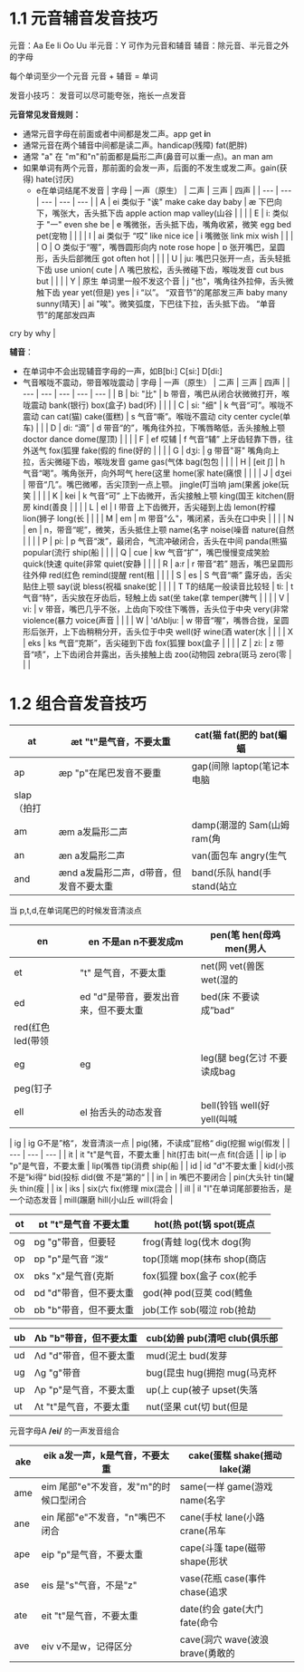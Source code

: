 # 1.1 元音辅音发音技巧
元音：Aa Ee Ii Oo Uu
半元音：Y	可作为元音和辅音
辅音：除元音、半元音之外的字母

每个单词至少一个元音
元音 + 辅音 = 单词

发音小技巧：
发音可以尽可能夸张，拖长一点发音

**元音常见发音规则：**

   - 通常元音字母在前面或者中间都是发二声。app get **i**n
   - 通常元音在两个辅音中间都是读二声。handicap(残障) fat(肥胖)
   - 通常 "a" 在 "m"和"n"前面都是扁形二声(鼻音可以重一点)。an man am
   - 如果单词有两个元音，那前面的会发一声，后面的不发生或发二声。gain(获得) hate(讨厌) 
      - e在单词结尾不发音
| 字母 | 一声（原生） | 二声 | 三声 | 四声 |
| --- | --- | --- | --- | --- |
| A | ei 类似于 "诶"
make cake day baby | æ 下巴向下，嘴张大，舌头抵下齿
apple action map valley(山谷 |  |  |
| E | i: 类似于 "一"
even she be | e 嘴微张，舌头抵下齿，嘴角收紧，微笑
egg bed pet(宠物 |  |  |
| I | ai 类似于 “哎”
like nice ice | i 嘴微张
link mix wish |  |  |
| O | O 类似于“喔”，嘴唇圆形向内
note rose hope | ɒ 张开嘴巴，呈圆形，舌头后部微压
got often hot |  |  |
| U | ju: 嘴巴只张开一点，舌头轻抵下齿
use union( cute | Λ 嘴巴放松，舌头微碰下齿，喉咙发音
cut bus but |  |  |
| Y | 原生 单词里一般不发这个音 | j "也"，嘴角往外拉伸，舌头微触下齿
year yet(但是) yes | i “以”。
“双音节”的尾部发三声
baby many sunny(晴天) | ai "唉"。微笑弧度，下巴往下拉，舌头抵下齿。
“单音节”的尾部发四声

cry by why |


**辅音**：

- 在单词中不会出现辅音字母的一声，如B[bi:] C[si:] D[di:]
- 气音喉咙不震动，带音喉咙震动
| 字母 | 一声（原生） | 二声 | 三声 | 四声 |
| --- | --- | --- | --- | --- |
| B | bi: "比" | b 带音，嘴巴从闭合状微微打开，喉咙震动
bank(银行) box(盒子) bad(坏) |  |  |
| C | si: "细" | k 气音“可”。喉咙不震动
can cat(猫) cake(蛋糕) | s 气音“嘶”。喉咙不震动
city center cycle(单车) |  |
| D | di: “滴” | d 带音“的”，嘴角往外拉，下嘴唇略低，舌头接触上颚
doctor dance dome(屋顶) |  |  |
| F | ef 哎辅 | f 气音“辅” 上牙齿轻靠下唇，往外送气
fox(狐狸 fake(假的 fine(好的 |  |  |
| G | dʒi: | g 带音"哥" 嘴角向上拉，舌尖微碰下齿，喉咙发音
game gas(气体 bag(包包 |  |  |
| H | [eit ∫] | h 气音“喝”。嘴角张开，向外呵气
here(这里 home(家 hate(痛恨 |  |  |
| J | dʒei | 带音“几”。嘴巴微嘟，舌尖顶到一点上颚。
jingle(叮当响 jam(果酱
joke(玩笑 |  |  |
| K | kei | k 气音“可”
上下齿微开，舌尖接触上颚
king(国王 kitchen(厨房
kind(善良  |  |  |
| L | el | l 带音
上下齿微开，舌尖碰到上齿
lemon(柠檬 lion(狮子 long(长 |  |  |
| M | em | m 带音"么"，嘴闭紧，舌头在口中央 |  |  |
| N | en | n，带音“呢”，微笑，舌头抵住上颚
name(名字 noise(噪音
nature(自然 |  |  |
| P | pi:  | p 气音“泼”，最闭合，气流冲破闭合，舌头在中间
panda(熊猫 popular(流行 ship(船 |  |  |
| Q | cue | kw 气音“扩”，嘴巴慢慢变成笑脸
quick(快速 quite(非常
quiet(安静   |  |  |
| R | a:r | r 带音“若”
翘舌，嘴巴呈圆形往外伸
red(红色 remind(提醒
rent(租 |  |  |
| S | es | S 气音“嘶”
露牙齿，舌尖贴住上颚
say(说 bless(祝福
snake(蛇 |  |  |
| T
T的结尾一般读音比较轻 | ti: | t 气音“特”，舌尖放在牙齿后，轻触上齿
sat(坐 take(拿 temper(脾气 |  |  |
| V | vi: | v 带音，嘴巴几乎不张，上齿向下咬住下嘴唇，舌头位于中央
very(非常 violence(暴力
voice(声音 |  |  |
| W | 'dΛblju: | w 带音“喔”，嘴唇合拢，呈圆形后张开，上下齿稍稍分开，舌头位于中央
well(好 wine(酒 water(水 |  |  |
| X | eks | ks 气音“克斯”，舌尖碰到下齿
fox(狐狸 box(盒子 |  |  |
| Z | zi: | z 带音“啧”，上下齿闭合并露出，舌头接触上齿
zoo(动物园 zebra(斑马
zero(零 |  |  |

# 1.2 组合音发音技巧
| at | æt  "t"是气音，不要太重 | cat(猫 fat(肥的 bat(蝙蝠 |
| --- | --- | --- |
| ap | æp  "p"在尾巴发音不要重 | gap(间隙 laptop(笔记本电脑 
slap（拍打 |
| am | æm a发扁形二声 | damp(潮湿的 Sam(山姆 ram(角 |
| an | æn a发扁形二声 | van(面包车 angry(生气 |
| and | ænd a发扁形二声，d带音，但发音不要太重  | band(乐队 hand(手 stand(站立 |

当 p,t,d,在单词尾巴的时候发音清淡点

| en | en 不是an n不要发成m | pen(笔 hen(母鸡 men(男人 |
| --- | --- | --- |
| et | "t" 是气音，不要太重 | net(网 vet(兽医 wet(湿的 |
| ed | ed "d"是带音，要发出音来，但不要太重 | bed(床 不要读成”bad“
red(红色 led(带领 |
| eg | eg | leg(腿 beg(乞讨 不要读成bag
peg(钉子 |
| ell | el  抬舌头的动态发音 | bell(铃铛 well(好 yell(叫喊 |

| ig | ig G不是”格“，发音清淡一点 | pig(猪，不读成”屁格“
dig(挖掘 wig(假发 |
| --- | --- | --- |
| it | it "t"是气音，不要太重 | hit(打击 bit(一点 fit(合适 |
| ip | ip "p"是气音，不要太重 | lip(嘴唇 tip(消费 ship(船 |
| id | id "d"不要太重 | kid(小孩 不是”ki得“
bid(投标 
did(做 不是”第的“ |
| in | in 嘴巴不要闭合 | pin(大头针 tin(罐头 thin(瘦 |
| ix | iks | six(六 fix(修理 mix(混合 |
| ill | il "l"在单词尾部要抬舌，是一个动态发音 | mill(蹍磨 hill(小山丘 will(将会 |

| ot | ɒt "t"是气音 不要太重 | hot(热 pot(锅 spot(斑点 |
| --- | --- | --- |
| og | ɒg "g"带音，但要轻 | frog(青蛙 log(伐木 dog(狗 |
| op | ɒp "p"是气音 ”泼“ | top(顶端 mop(抹布 shop(商店 |
| ox | ɒks "x"是气音(克斯 | fox(狐狸 box(盒子 cox(舵手 |
| od | ɒd "d"带音，但不要太重 | god(神 pod(豆荚 cod(鳕鱼 |
| ob | ɒb "b"带音，但不要太重 | job(工作 sob(啜泣 rob(抢劫 |

| ub | Λb "b"带音，但不要太重 | cub(幼兽 pub(清吧 club(俱乐部 |
| --- | --- | --- |
| ud | Λd "d"带音，但不要太重 | mud(泥土 bud(发芽 |
| ug | Λg "g"带音 | bug(昆虫 hug(拥抱 mug(马克杯 |
| up | Λp "p"是气音，不要太重 | up(上 cup(被子 upset(失落 |
| ut | Λt "t"是气音，不要太重 | nut(坚果 cut(切 but(但是 |

元音字母A **/ei/** 的一声发音组合

| ake | eik a发一声，k是气音，不要太重 | cake(蛋糕 shake(摇动 lake(湖 |
| --- | --- | --- |
| ame | eim 尾部"e"不发音，发"m"的时候口型闭合 | same(一样 game(游戏 name(名字 |
| ane | ein  尾部"e"不发音，"n"嘴巴不闭合 | cane(手杖 lane(小路 crane(吊车 |
| ape | eip "p"是气音，不要太重 | cape(斗篷 tape(磁带 shape(形状 |
| ase | eis 是"s"气音，不是"z" | vase(花瓶 case(事件 chase(追求 |
| ate | eit "t"是气音，不要太重 | date(约会 gate(大门 fate(命令 |
| ave | eiv v不是w，记得区分 | cave(洞穴 wave(波浪 brave(勇敢的 |

